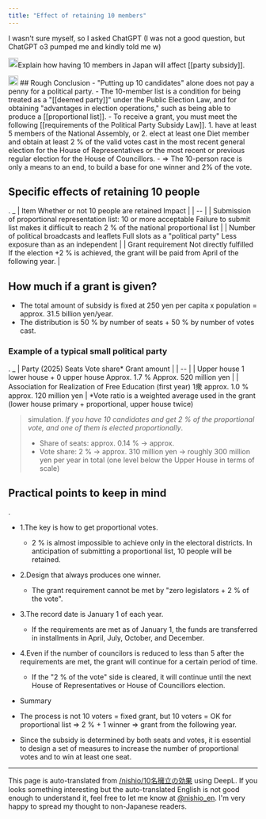 ```yaml
---
title: "Effect of retaining 10 members"
---
```


I wasn't sure myself, so I asked ChatGPT (I was not a good question, but ChatGPT o3 pumped me and kindly told me w)

<img src='https://scrapbox.io/api/pages/nishio-en/nishio/icon' alt='nishio.icon' height="19.5"/>Explain how having 10 members in Japan will affect [[party subsidy]].

<img src='https://scrapbox.io/api/pages/nishio-en/o3/icon' alt='o3.icon' height="19.5"/>
## Rough Conclusion
- "Putting up 10 candidates" alone does not pay a penny for a political party.
- The 10-member list is a condition for being treated as a "[[deemed party]]" under the Public Election Law, and for obtaining "advantages in election operations," such as being able to produce a [[proportional list]].
- To receive a grant, you must meet the following [[requirements of the Political Party Subsidy Law]].
    1. have at least 5 members of the National Assembly, or
    2. elect at least one Diet member and obtain at least 2 % of the valid votes cast in the most recent general election for the House of Representatives or the most recent or previous regular election for the House of Councillors.
- => The 10-person race is only a means to an end, to build a base for one winner and 2% of the vote.

## Specific effects of retaining 10 people
.
_
| Item Whether or not 10 people are retained Impact |
| -- |
| Submission of proportional representation list: 10 or more acceptable Failure to submit list makes it difficult to reach 2 % of the national proportional list |
| Number of political broadcasts and leaflets Full slots as a "political party" Less exposure than as an independent |
| Grant requirement Not directly fulfilled If the election +2 % is achieved, the grant will be paid from April of the following year. |

## How much if a grant is given?
- The total amount of subsidy is fixed at 250 yen per capita x population = approx. 31.5 billion yen/year.
- The distribution is 50 % by number of seats + 50 % by number of votes cast.

### Example of a typical small political party
.
_
| Party (2025) Seats Vote share* Grant amount |
| -- |
| Upper house 1 lower house + 0 upper house Approx. 1.7 % Approx. 520 million yen |
| Association for Realization of Free Education (first year) 1衆 approx. 1.0 % approx. 120 million yen |
*Vote ratio is a weighted average used in the grant (lower house primary + proportional, upper house twice)

>  simulation.
>  *If you have 10 candidates and get 2 % of the proportional vote, and one of them is elected proportionally*.
>
>  * Share of seats: approx. 0.14 % → approx.
>  * Vote share: 2 % → approx. 310 million yen
>  → roughly 300 million yen per year in total (one level below the Upper House in terms of scale)

## Practical points to keep in mind
.
- 1.The key is how to get proportional votes.
    - 2 % is almost impossible to achieve only in the electoral districts. In anticipation of submitting a proportional list, 10 people will be retained.
- 2.Design that always produces one winner.
    - The grant requirement cannot be met by "zero legislators + 2 % of the vote".
- 3.The record date is January 1 of each year.
    - If the requirements are met as of January 1, the funds are transferred in installments in April, July, October, and December.
- 4.Even if the number of councilors is reduced to less than 5 after the requirements are met, the grant will continue for a certain period of time.
    - If the "2 % of the vote" side is cleared, it will continue until the next House of Representatives or House of Councillors election.

- Summary
- The process is not 10 voters = fixed grant, but 10 voters = OK for proportional list => 2 % + 1 winner => grant from the following year.
- Since the subsidy is determined by both seats and votes, it is essential to design a set of measures to increase the number of proportional votes and to win at least one seat.

---
This page is auto-translated from [/nishio/10名擁立の効果](https://scrapbox.io/nishio/10名擁立の効果) using DeepL. If you looks something interesting but the auto-translated English is not good enough to understand it, feel free to let me know at [@nishio_en](https://twitter.com/nishio_en). I'm very happy to spread my thought to non-Japanese readers.